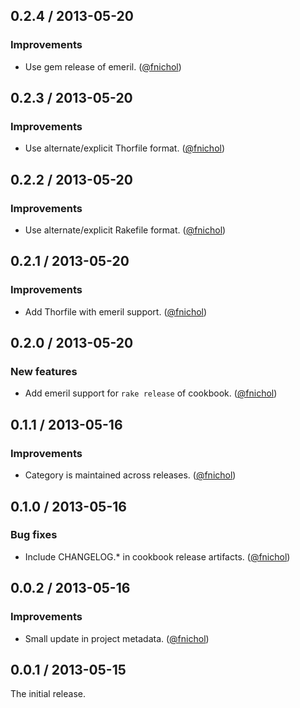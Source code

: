 ## 0.2.4 / 2013-05-20

### Improvements

* Use gem release of emeril. ([@fnichol][])


## 0.2.3 / 2013-05-20

### Improvements

* Use alternate/explicit Thorfile format. ([@fnichol][])


## 0.2.2 / 2013-05-20

### Improvements

* Use alternate/explicit Rakefile format. ([@fnichol][])


## 0.2.1 / 2013-05-20

### Improvements

* Add Thorfile with emeril support. ([@fnichol][])


## 0.2.0 / 2013-05-20

### New features

* Add emeril support for `rake release` of cookbook. ([@fnichol][])


## 0.1.1 / 2013-05-16

### Improvements

* Category is maintained across releases. ([@fnichol][])


## 0.1.0 / 2013-05-16

### Bug fixes

* Include CHANGELOG.\* in cookbook release artifacts. ([@fnichol][])


## 0.0.2 / 2013-05-16

### Improvements

* Small update in project metadata. ([@fnichol][])

## 0.0.1 / 2013-05-15

The initial release.

<!--- The following link definition list is generated by PimpMyChangelog --->
[@fnichol]: https://github.com/fnichol
